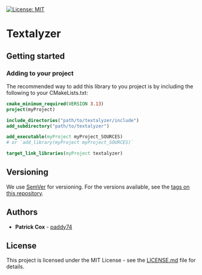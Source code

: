 [![License: MIT](https://img.shields.io/badge/License-MIT-yellow.svg)](https://opensource.org/licenses/MIT)

# Textalyzer

## Getting started

### Adding to your project

The recommended way to add this library to you project is by including the following to your CMakeLists.txt:

```cmake
cmake_minimum_required(VERSION 3.13)
project(myProject)

include_directories("path/to/textalyzer/include")
add_subdirectory("path/to/textalyzer")

add_executable(myProject myProject_SOURCES)
# or `add_library(myProject myProject_SOURCES)`

target_link_libraries(myProject textalyzer)
```

## Versioning

We use [SemVer](http://semver.org/) for versioning. For the versions available, see the [tags on this repository](tags).

## Authors

- **Patrick Cox** - [paddy74](https://github.com/paddy74)

## License

This project is licensed under the MIT License - see the [LICENSE.md](LICENSE.md) file for details.
